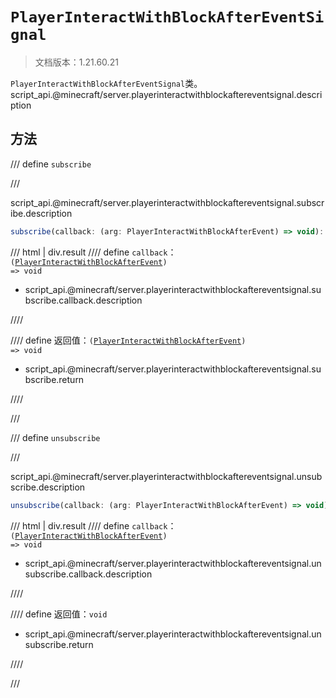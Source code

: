 # `PlayerInteractWithBlockAfterEventSignal`

> 文档版本：1.21.60.21

`PlayerInteractWithBlockAfterEventSignal`类。script_api.@minecraft/server.playerinteractwithblockaftereventsignal.description

## 方法

/// define
`subscribe`


///

script_api.@minecraft/server.playerinteractwithblockaftereventsignal.subscribe.description

```js
subscribe(callback: (arg: PlayerInteractWithBlockAfterEvent) => void): (arg: PlayerInteractWithBlockAfterEvent) => void
```

/// html | div.result
//// define
`callback`：<code>(<a href="../playerinteractwithblockafterevent/">PlayerInteractWithBlockAfterEvent</a>) =&gt; void</code>

- script_api.@minecraft/server.playerinteractwithblockaftereventsignal.subscribe.callback.description


////

//// define
返回值：<code>(<a href="../playerinteractwithblockafterevent/">PlayerInteractWithBlockAfterEvent</a>) =&gt; void</code>

- script_api.@minecraft/server.playerinteractwithblockaftereventsignal.subscribe.return


////

///


/// define
`unsubscribe`


///

script_api.@minecraft/server.playerinteractwithblockaftereventsignal.unsubscribe.description

```js
unsubscribe(callback: (arg: PlayerInteractWithBlockAfterEvent) => void): void
```

/// html | div.result
//// define
`callback`：<code>(<a href="../playerinteractwithblockafterevent/">PlayerInteractWithBlockAfterEvent</a>) =&gt; void</code>

- script_api.@minecraft/server.playerinteractwithblockaftereventsignal.unsubscribe.callback.description


////

//// define
返回值：`void`

- script_api.@minecraft/server.playerinteractwithblockaftereventsignal.unsubscribe.return


////

///


